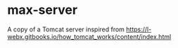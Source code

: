 # max-server
A copy of a Tomcat server inspired from https://l-webx.gitbooks.io/how_tomcat_works/content/index.html
